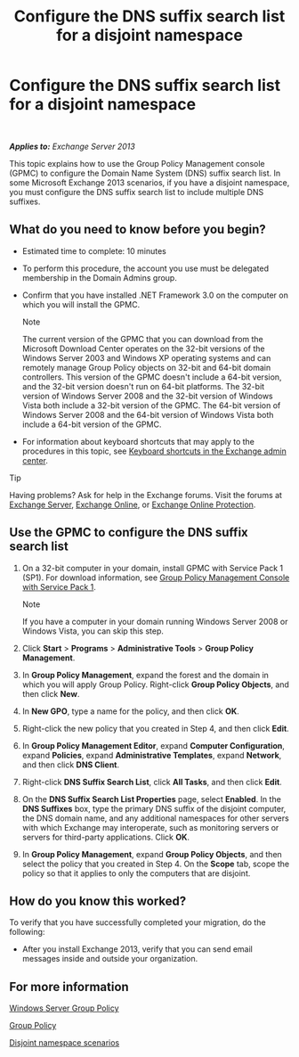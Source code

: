﻿---
title: 'Configure the DNS suffix search list for a disjoint namespace'
TOCTitle: Configure the DNS suffix search list for a disjoint namespace
ms:assetid: cfa715ac-7b69-47c3-b206-933ec2cf677b
ms:mtpsurl: https://technet.microsoft.com/en-us/library/Bb847901(v=EXCHG.150)
ms:contentKeyID: 49289414
ms.date: 12/09/2016
mtps_version: v=EXCHG.150
---

# Configure the DNS suffix search list for a disjoint namespace

 

_**Applies to:** Exchange Server 2013_


This topic explains how to use the Group Policy Management console (GPMC) to configure the Domain Name System (DNS) suffix search list. In some Microsoft Exchange 2013 scenarios, if you have a disjoint namespace, you must configure the DNS suffix search list to include multiple DNS suffixes.

## What do you need to know before you begin?

  - Estimated time to complete: 10 minutes

  - To perform this procedure, the account you use must be delegated membership in the Domain Admins group.

  - Confirm that you have installed .NET Framework 3.0 on the computer on which you will install the GPMC.
    

    > [!NOTE]
    > The current version of the GPMC that you can download from the Microsoft Download Center operates on the 32-bit versions of the Windows Server 2003 and Windows XP operating systems and can remotely manage Group Policy objects on 32-bit and 64-bit domain controllers. This version of the GPMC doesn't include a 64-bit version, and the 32-bit version doesn't run on 64-bit platforms. The 32-bit version of Windows Server 2008 and the 32-bit version of Windows Vista both include a 32-bit version of the GPMC. The 64-bit version of Windows Server 2008 and the 64-bit version of Windows Vista both include a 64-bit version of the GPMC.



  - For information about keyboard shortcuts that may apply to the procedures in this topic, see [Keyboard shortcuts in the Exchange admin center](keyboard-shortcuts-in-the-exchange-admin-center-exchange-online-protection-help.md).


> [!TIP]
> Having problems? Ask for help in the Exchange forums. Visit the forums at <A href="https://go.microsoft.com/fwlink/p/?linkid=60612">Exchange Server</A>, <A href="https://go.microsoft.com/fwlink/p/?linkid=267542">Exchange Online</A>, or <A href="https://go.microsoft.com/fwlink/p/?linkid=285351">Exchange Online Protection</A>.



## Use the GPMC to configure the DNS suffix search list

1.  On a 32-bit computer in your domain, install GPMC with Service Pack 1 (SP1). For download information, see [Group Policy Management Console with Service Pack 1](https://go.microsoft.com/fwlink/p/?linkid=100126).
    

    > [!NOTE]
    > If you have a computer in your domain running Windows Server 2008 or Windows Vista, you can skip this step.



2.  Click **Start** \> **Programs** \> **Administrative Tools** \> **Group Policy Management**.

3.  In **Group Policy Management**, expand the forest and the domain in which you will apply Group Policy. Right-click **Group Policy Objects**, and then click **New**.

4.  In **New GPO**, type a name for the policy, and then click **OK**.

5.  Right-click the new policy that you created in Step 4, and then click **Edit**.

6.  In **Group Policy Management Editor**, expand **Computer Configuration**, expand **Policies**, expand **Administrative Templates**, expand **Network**, and then click **DNS Client**.

7.  Right-click **DNS Suffix Search List**, click **All Tasks**, and then click **Edit**.

8.  On the **DNS Suffix Search List Properties** page, select **Enabled**. In the **DNS Suffixes** box, type the primary DNS suffix of the disjoint computer, the DNS domain name, and any additional namespaces for other servers with which Exchange may interoperate, such as monitoring servers or servers for third-party applications. Click **OK**.

9.  In **Group Policy Management**, expand **Group Policy Objects**, and then select the policy that you created in Step 4. On the **Scope** tab, scope the policy so that it applies to only the computers that are disjoint.

## How do you know this worked?

To verify that you have successfully completed your migration, do the following:

  - After you install Exchange 2013, verify that you can send email messages inside and outside your organization.

## For more information

[Windows Server Group Policy](https://go.microsoft.com/fwlink/p/?linkid=100128)

[Group Policy](https://go.microsoft.com/fwlink/?linkid=268043)

[Disjoint namespace scenarios](disjoint-namespace-scenarios-exchange-2013-help.md)

